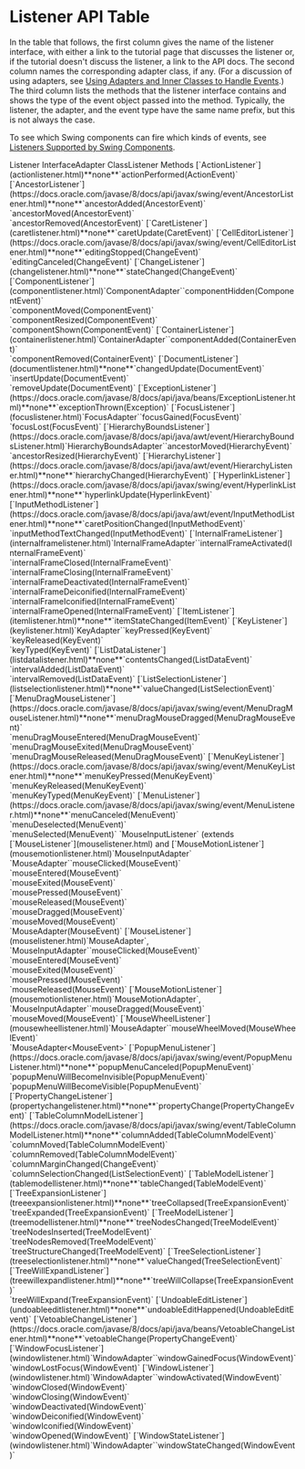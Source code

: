 
# Listener API Table

In the table that follows, the first column gives the name of the listener interface, with either a link to the tutorial page that discusses the listener or, if the tutorial doesn't discuss the listener, a link to the API docs. The second column names the corresponding adapter class, if any. (For a discussion of using adapters, see [Using Adapters and Inner Classes to Handle Events](generalrules.html#innerClasses).) The third column lists the methods that the listener interface contains and shows the type of the event object passed into the method. Typically, the listener, the adapter, and the event type have the same name prefix, but this is not always the case.

To see which Swing components can fire which kinds of events, see [Listeners Supported by Swing Components](eventsandcomponents.html).

<a name="table" id="table"></a>
<th id="h1">Listener Interface</th><th id="h2">Adapter Class</th><th id="h3">Listener Methods</th>
<td headers="h1" align="center">[`ActionListener`](actionlistener.html)</td><td headers="h2" align="center">**none**</td><td headers="h3">`actionPerformed(ActionEvent)`</td>
<td headers="h1" align="center">[`AncestorListener`](https://docs.oracle.com/javase/8/docs/api/javax/swing/event/AncestorListener.html)</td><td headers="h2" align="center">**none**</td><td headers="h3">`ancestorAdded(AncestorEvent)`<br />`ancestorMoved(AncestorEvent)`<br />`ancestorRemoved(AncestorEvent)`</td>
<td headers="h1" align="center">[`CaretListener`](caretlistener.html)</td><td headers="h2" align="center">**none**</td><td headers="h3">`caretUpdate(CaretEvent)`</td>
<td headers="h1" align="center">[`CellEditorListener`](https://docs.oracle.com/javase/8/docs/api/javax/swing/event/CellEditorListener.html)</td><td headers="h2" align="center">**none**</td><td headers="h3">`editingStopped(ChangeEvent)`<br />`editingCanceled(ChangeEvent)`</td>
<td headers="h1" align="center">[`ChangeListener`](changelistener.html)</td><td headers="h2" align="center">**none**</td><td headers="h3">`stateChanged(ChangeEvent)`</td>
<td headers="h1" align="center">[`ComponentListener`](componentlistener.html)</td><td headers="h2" align="center">`ComponentAdapter`</td><td headers="h3">`componentHidden(ComponentEvent)`<br />`componentMoved(ComponentEvent)`<br />`componentResized(ComponentEvent)`<br />`componentShown(ComponentEvent)`</td>
<td headers="h1" align="center">[`ContainerListener`](containerlistener.html)</td><td headers="h2" align="center">`ContainerAdapter`</td><td headers="h3">`componentAdded(ContainerEvent)`<br />`componentRemoved(ContainerEvent)`</td>
<td headers="h1" align="center">[`DocumentListener`](documentlistener.html)</td><td headers="h2" align="center">**none**</td><td headers="h3">`changedUpdate(DocumentEvent)`<br />`insertUpdate(DocumentEvent)`<br />`removeUpdate(DocumentEvent)`</td>
<td headers="h1" align="center">[`ExceptionListener`](https://docs.oracle.com/javase/8/docs/api/java/beans/ExceptionListener.html)</td><td headers="h2" align="center">**none**</td><td headers="h3">`exceptionThrown(Exception)`</td>
<td headers="h1" align="center">[`FocusListener`](focuslistener.html)</td><td headers="h2" align="center">`FocusAdapter`</td><td headers="h3">`focusGained(FocusEvent)`<br />`focusLost(FocusEvent)`</td>
<td headers="h1" align="center">[`HierarchyBoundsListener`](https://docs.oracle.com/javase/8/docs/api/java/awt/event/HierarchyBoundsListener.html)</td><td headers="h2" align="center">`HierarchyBoundsAdapter`</td><td headers="h3">`ancestorMoved(HierarchyEvent)`<br />`ancestorResized(HierarchyEvent)`</td>
<td headers="h1" align="center">[`HierarchyListener`](https://docs.oracle.com/javase/8/docs/api/java/awt/event/HierarchyListener.html)</td><td headers="h2" align="center">**none**</td><td headers="h3">`hierarchyChanged(HierarchyEvent)`</td>
<td headers="h1" align="center">[`HyperlinkListener`](https://docs.oracle.com/javase/8/docs/api/javax/swing/event/HyperlinkListener.html)</td><td headers="h2" align="center">**none**</td><td headers="h3">`hyperlinkUpdate(HyperlinkEvent)`</td>
<td headers="h1" align="center">[`InputMethodListener`](https://docs.oracle.com/javase/8/docs/api/java/awt/event/InputMethodListener.html)</td><td headers="h2" align="center">**none**</td><td headers="h3">`caretPositionChanged(InputMethodEvent)`<br />`inputMethodTextChanged(InputMethodEvent)`</td>
<td headers="h1" align="center">[`InternalFrameListener`](internalframelistener.html)</td><td headers="h2" align="center">`InternalFrameAdapter`</td><td headers="h3">`internalFrameActivated(InternalFrameEvent)`<br />`internalFrameClosed(InternalFrameEvent)`<br />`internalFrameClosing(InternalFrameEvent)`<br />`internalFrameDeactivated(InternalFrameEvent)`<br />`internalFrameDeiconified(InternalFrameEvent)`<br />`internalFrameIconified(InternalFrameEvent)`<br />`internalFrameOpened(InternalFrameEvent)`</td>
<td headers="h1" align="center">[`ItemListener`](itemlistener.html)</td><td headers="h2" align="center">**none**</td><td headers="h3">`itemStateChanged(ItemEvent)`</td>
<td headers="h1" align="center">[`KeyListener`](keylistener.html)</td><td headers="h2" align="center">`KeyAdapter`</td><td headers="h3">`keyPressed(KeyEvent)`<br />`keyReleased(KeyEvent)`<br />`keyTyped(KeyEvent)`</td>
<td headers="h1" align="center">[`ListDataListener`](listdatalistener.html)</td><td headers="h2" align="center">**none**</td><td headers="h3">`contentsChanged(ListDataEvent)`<br />`intervalAdded(ListDataEvent)`<br />`intervalRemoved(ListDataEvent)`</td>
<td headers="h1" align="center">[`ListSelectionListener`](listselectionlistener.html)</td><td headers="h2" align="center">**none**</td><td headers="h3">`valueChanged(ListSelectionEvent)`</td>
<td headers="h1" align="center">[`MenuDragMouseListener`](https://docs.oracle.com/javase/8/docs/api/javax/swing/event/MenuDragMouseListener.html)</td><td headers="h2" align="center">**none**</td><td headers="h3">`menuDragMouseDragged(MenuDragMouseEvent)`<br />`menuDragMouseEntered(MenuDragMouseEvent)`<br />`menuDragMouseExited(MenuDragMouseEvent)`<br />`menuDragMouseReleased(MenuDragMouseEvent)`</td>
<td headers="h1" align="center">[`MenuKeyListener`](https://docs.oracle.com/javase/8/docs/api/javax/swing/event/MenuKeyListener.html)</td><td headers="h2" align="center">**none**</td><td headers="h3">`menuKeyPressed(MenuKeyEvent)`<br />`menuKeyReleased(MenuKeyEvent)`<br />`menuKeyTyped(MenuKeyEvent)`</td>
<td headers="h1" align="center">[`MenuListener`](https://docs.oracle.com/javase/8/docs/api/javax/swing/event/MenuListener.html)</td><td headers="h2" align="center">**none**</td><td headers="h3">`menuCanceled(MenuEvent)`<br />`menuDeselected(MenuEvent)`<br />`menuSelected(MenuEvent)`</td>
<td headers="h1" align="center">`MouseInputListener` (extends [`MouseListener`](mouselistener.html) and [`MouseMotionListener`](mousemotionlistener.html)</td><td headers="h2" align="center">`MouseInputAdapter`<br />`MouseAdapter`</td><td headers="h3">`mouseClicked(MouseEvent)`<br />`mouseEntered(MouseEvent)`<br />`mouseExited(MouseEvent)`<br />`mousePressed(MouseEvent)`<br />`mouseReleased(MouseEvent)`<br />`mouseDragged(MouseEvent)`<br />`mouseMoved(MouseEvent)`<br />`MouseAdapter(MouseEvent)`</td>
<td headers="h1" align="center">[`MouseListener`](mouselistener.html)</td><td headers="h2" align="center">`MouseAdapter`, `MouseInputAdapter`</td><td headers="h3">`mouseClicked(MouseEvent)`<br />`mouseEntered(MouseEvent)`<br />`mouseExited(MouseEvent)`<br />`mousePressed(MouseEvent)`<br />`mouseReleased(MouseEvent)`</td>
<td headers="h1" align="center">[`MouseMotionListener`](mousemotionlistener.html)</td><td headers="h2" align="center">`MouseMotionAdapter`, `MouseInputAdapter`</td><td headers="h3">`mouseDragged(MouseEvent)`<br />`mouseMoved(MouseEvent)`</td>
<td headers="h1" align="center">[`MouseWheelListener`](mousewheellistener.html)</td><td headers="h2" align="center">`MouseAdapter`</td><td headers="h3">`mouseWheelMoved(MouseWheelEvent)`<br />`MouseAdapter&lt;MouseEvent&gt;`</td>
<td headers="h1" align="center">[`PopupMenuListener`](https://docs.oracle.com/javase/8/docs/api/javax/swing/event/PopupMenuListener.html)</td><td headers="h2" align="center">**none**</td><td headers="h3">`popupMenuCanceled(PopupMenuEvent)`<br />`popupMenuWillBecomeInvisible(PopupMenuEvent)`<br />`popupMenuWillBecomeVisible(PopupMenuEvent)`</td>
<td headers="h1" align="center">[`PropertyChangeListener`](propertychangelistener.html)</td><td headers="h2" align="center">**none**</td><td headers="h3">`propertyChange(PropertyChangeEvent)`</td>
<td headers="h1" align="center">[`TableColumnModelListener`](https://docs.oracle.com/javase/8/docs/api/javax/swing/event/TableColumnModelListener.html)</td><td headers="h2" align="center">**none**</td><td headers="h3">`columnAdded(TableColumnModelEvent)`<br />`columnMoved(TableColumnModelEvent)`<br />`columnRemoved(TableColumnModelEvent)`<br />`columnMarginChanged(ChangeEvent)`<br />`columnSelectionChanged(ListSelectionEvent)`</td>
<td headers="h1" align="center">[`TableModelListener`](tablemodellistener.html)</td><td headers="h2" align="center">**none**</td><td headers="h3">`tableChanged(TableModelEvent)`</td>
<td headers="h1" align="center">[`TreeExpansionListener`](treeexpansionlistener.html)</td><td headers="h2" align="center">**none**</td><td headers="h3">`treeCollapsed(TreeExpansionEvent)`<br />`treeExpanded(TreeExpansionEvent)`</td>
<td headers="h1" align="center">[`TreeModelListener`](treemodellistener.html)</td><td headers="h2" align="center">**none**</td><td headers="h3">`treeNodesChanged(TreeModelEvent)`<br />`treeNodesInserted(TreeModelEvent)`<br />`treeNodesRemoved(TreeModelEvent)`<br />`treeStructureChanged(TreeModelEvent)`</td>
<td headers="h1" align="center">[`TreeSelectionListener`](treeselectionlistener.html)</td><td headers="h2" align="center">**none**</td><td headers="h3">`valueChanged(TreeSelectionEvent)`</td>
<td headers="h1" align="center">[`TreeWillExpandListener`](treewillexpandlistener.html)</td><td headers="h2" align="center">**none**</td><td headers="h3">`treeWillCollapse(TreeExpansionEvent)`<br />`treeWillExpand(TreeExpansionEvent)`</td>
<td headers="h1" align="center">[`UndoableEditListener`](undoableeditlistener.html)</td><td headers="h2" align="center">**none**</td><td headers="h3">`undoableEditHappened(UndoableEditEvent)`</td>
<td headers="h1" align="center">[`VetoableChangeListener`](https://docs.oracle.com/javase/8/docs/api/java/beans/VetoableChangeListener.html)</td><td headers="h2" align="center">**none**</td><td headers="h3">`vetoableChange(PropertyChangeEvent)`</td>
<td headers="h1" align="center">[`WindowFocusListener`](windowlistener.html)</td><td headers="h2" align="center">`WindowAdapter`</td><td headers="h3">`windowGainedFocus(WindowEvent)`<br />`windowLostFocus(WindowEvent)`</td>
<td headers="h1" align="center">[`WindowListener`](windowlistener.html)</td><td headers="h2" align="center">`WindowAdapter`</td><td headers="h3">`windowActivated(WindowEvent)`<br />`windowClosed(WindowEvent)`<br />`windowClosing(WindowEvent)`<br />`windowDeactivated(WindowEvent)`<br />`windowDeiconified(WindowEvent)`<br />`windowIconified(WindowEvent)`<br />`windowOpened(WindowEvent)`</td>
<td headers="h1" align="center">[`WindowStateListener`](windowlistener.html)</td><td headers="h2" align="center">`WindowAdapter`</td><td headers="h3">`windowStateChanged(WindowEvent)`</td>
